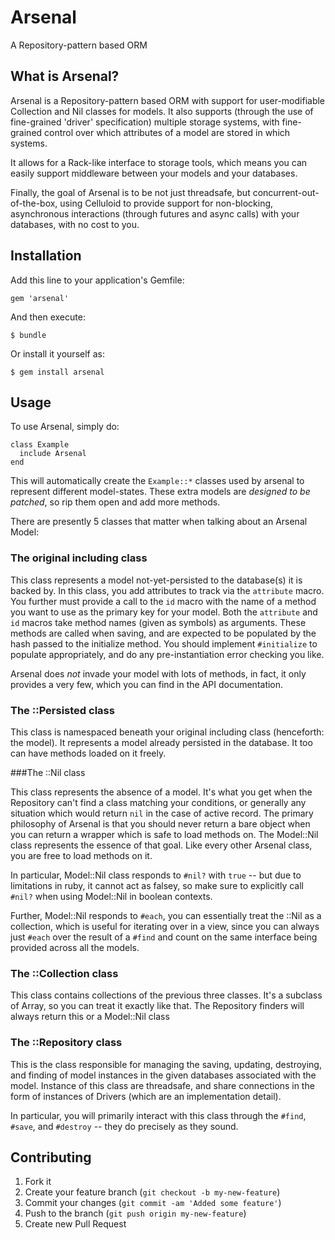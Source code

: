 # Arsenal

A Repository-pattern based ORM

## What is Arsenal?

Arsenal is a Repository-pattern based ORM with support for user-modifiable
Collection and Nil classes for models. It also supports (through the use of
fine-grained 'driver' specification) multiple storage systems, with fine-grained
control over which attributes of a model are stored in which systems.

It allows for a Rack-like interface to storage tools, which means you can easily
support middleware between your models and your databases.

Finally, the goal of Arsenal is to be not just threadsafe, but
concurrent-out-of-the-box, using Celluloid to provide support for non-blocking,
asynchronous interactions (through futures and async calls) with your databases,
with no cost to you.


## Installation

Add this line to your application's Gemfile:

    gem 'arsenal'

And then execute:

    $ bundle

Or install it yourself as:

    $ gem install arsenal

## Usage

To use Arsenal, simply do:

    class Example
      include Arsenal
    end

This will automatically create the `Example::*` classes used by arsenal to
represent different model-states. These extra models are _designed to be
patched_, so rip them open and add more methods. 

There are presently 5 classes that matter when talking about an Arsenal Model:

### The original including class

This class represents a model not-yet-persisted to the database(s) it is backed
by. In this class, you add attributes to track via the `attribute` macro. You
further must provide a call to the `id` macro with the name of a method you want
to use as the primary key for your model. Both the `attribute` and `id` macros
take method names (given as symbols) as arguments. These methods are called when
saving, and are expected to be populated by the hash passed to the initialize
method. You should implement `#initialize` to populate appropriately, and do any
pre-instantiation error checking you like.

Arsenal does _not_ invade your model with lots of methods, in fact, it only
provides a very few, which you can find in the API documentation.

### The ::Persisted class

This class is namespaced beneath your original including class (henceforth: the
model). It represents a model already persisted in the database. It too can have
methods loaded on it freely. 

###The ::Nil class

This class represents the absence of a model. It's what you get when the
Repository can't find a class matching your conditions, or generally any
situation which would return `nil` in the case of active record. The primary
philosophy of Arsenal is that you should never return a bare object when you can
return a wrapper which is safe to load methods on. The Model::Nil class
represents the essence of that goal. Like every other Arsenal class, you are
free to load methods on it.

In particular, Model::Nil class responds to `#nil?` with `true` -- but due to
limitations in ruby, it cannot act as falsey, so make sure to explicitly call
`#nil?` when using Model::Nil in boolean contexts.

Further, Model::Nil responds to `#each`, you can essentially treat the ::Nil
as a collection, which is useful for iterating over in a view, since you can
always just `#each` over the result of a `#find` and count on the same interface
being provided across all the models. 

### The ::Collection class

This class contains collections of the previous three classes. It's a subclass
of Array, so you can treat it exactly like that. The Repository finders will
always return this or a Model::Nil class

### The ::Repository class

This is the class responsible for managing the saving, updating, destroying, and
finding of model instances in the given databases associated with the model.
Instance of this class are threadsafe, and share connections in the form of
instances of Drivers (which are an implementation detail).

In particular, you will primarily interact with this class through the `#find`,
`#save`, and `#destroy` -- they do precisely as they sound.

## Contributing

1. Fork it
2. Create your feature branch (`git checkout -b my-new-feature`)
3. Commit your changes (`git commit -am 'Added some feature'`)
4. Push to the branch (`git push origin my-new-feature`)
5. Create new Pull Request

